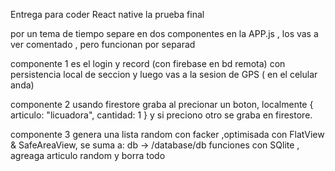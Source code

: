 Entrega para coder React native la prueba final

por un tema de tiempo separe en dos componentes en la APP.js , los vas a ver comentado , pero funcionan por separad

componente 1 <AppNavigator/> es el login y record  (con firebase en bd remota) con persistencia local de seccion  y luego vas a la sesion de GPS ( en el celular anda)

componente 2 <HomeScreens/> usando firestore graba al precionar un boton, localmente  { articulo: "licuadora", cantidad: 1 } y si preciono otro se graba en firestore.

componente 3 <Opitimi/> genera una lista random con facker ,optimisada con FlatView & SafeAreaView,
se suma a: db -> /database/db funciones con SQlite , agreaga articulo random y borra todo
